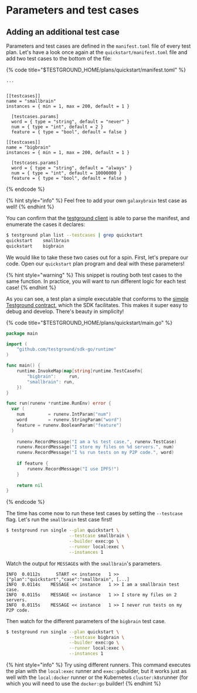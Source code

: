 # Parameters and test cases

## Adding an additional test case

Parameters and test cases are defined in the `manifest.toml` file of every test plan. Let's have a look once again at the `quickstart/manifest.toml` file and add two test cases to the bottom of the file:

{% code title="$TESTGROUND\_HOME/plans/quickstart/manifest.toml" %}
```
...


[[testcases]]
name = "smallbrain"
instances = { min = 1, max = 200, default = 1 }

  [testcases.params]
  word = { type = "string", default = "never" }
  num = { type = "int", default = 2 }
  feature = { type = "bool", default = false }

[[testcases]]
name = "bigbrain"
instances = { min = 1, max = 200, default = 1 }

  [testcases.params]
  word = { type = "string", default = "always" }
  num = { type = "int", default = 10000000 }
  feature = { type = "bool", default = false }
```
{% endcode %}

{% hint style="info" %}
Feel free to add your own `galaxybrain` test case as well!
{% endhint %}

You can confirm that the [testground client](../concepts-and-architecture/daemon-and-client.md#testground-client) is able to parse the manifest, and enumerate the cases it declares:

```bash
$ testground plan list --testcases | grep quickstart
quickstart    smallbrain
quickstart    bigbrain
```

We would like to take these two cases out for a spin. First, let's prepare our code. Open our `quickstart` plan program and deal with these parameters!

{% hint style="warning" %}
This snippet is routing both test cases to the same function. In practice, you will want to run different logic for each test case!
{% endhint %}

As you can see, a test plan a simple executable that conforms to the [simple Testground contract](../concepts-and-architecture/test-structure.md#the-test-plan-less-than-greater-than-testground-contract), which the SDK facilitates. This makes it super easy to debug and develop. There's beauty in simplicity!

{% code title="$TESTGROUND\_HOME/plans/quickstart/main.go" %}
```go
package main

import (
	"github.com/testground/sdk-go/runtime"
)

func main() {
	runtime.InvokeMap(map[string]runtime.TestCaseFn{
		"bigbrain": 	run,
		"smallbrain": run,
	})
}

func run(runenv *runtime.RunEnv) error {
  var (
    num 		= runenv.IntParam("num")
  	word 		= runenv.StringParam("word")
  	feature = runenv.BooleanParam("feature")
  )
  
	runenv.RecordMessage("I am a %s test case.", runenv.TestCase)
	runenv.RecordMessage("I store my files on %d servers.", num)
	runenv.RecordMessage("I %s run tests on my P2P code.", word)
	
	if feature {
		runenv.RecordMessage("I use IPFS!")
	}
	
	return nil
}
```
{% endcode %}

The time has come now to run these test cases by setting the `--testcase` flag. Let's run the `smallbrain` test case first!

```bash
$ testground run single --plan quickstart \
                        --testcase smallbrain \
                        --builder exec:go \
                        --runner local:exec \
                        --instances 1
```

Watch the output for `MESSAGE`s with the `smallbrain`'s parameters.

```
INFO  0.0112s      START << instance   1 >> {"plan":"quickstart","case":"smallbrain", [...]
INFO  0.0114s    MESSAGE << instance   1 >> I am a smallbrain test case.
INFO  0.0115s    MESSAGE << instance   1 >> I store my files on 2 servers.
INFO  0.0115s    MESSAGE << instance   1 >> I never run tests on my P2P code.
```

Then watch for the different parameters of the `bigbrain` test case.

```bash
$ testground run single --plan quickstart \
                        --testcase bigbrain \
                        --builder exec:go \
                        --runner local:exec \
                        --instances 1
```

{% hint style="info" %}
Try using different runners. This command executes the plan with the `local:exec` runner and `exec:go`builder, but it works just as well with the `local:docker` runner or the Kubernetes `cluster:k8s`runner \(for which you will need to use the  `docker:go` builder!
{% endhint %}

